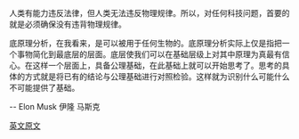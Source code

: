 人类有能力违反法律，但人类无法违反物理规律。所以，对任何科技问题，首要的就是必须确保没有违背物理规律。

底原理分析，在我看来，是可以被用于任何生物的。底原理分析实际上仅是指把一个事物简化到最底层的层面。底层使我们可以在基础层级上对其中原理为真最有信心。在这样一个层面上，具备公理基础，在此基础上就可以开始思考了。思考的具体的方式就是将已有的结论与公理基础进行对照检验。这样就为识别什么可能什么不可能提供了基础。

-- Elon Musk 伊隆 马斯克

[英文原文](https://github.com/Carl-Zhuan-Yuan/Lex-Fridman-Podcast-Chinese-Discussion/blob/main/thoughts/20211228_Elon_Musk/%E6%80%9D%E7%BB%B4%E8%BF%87%E7%A8%8B%E4%BB%A5%E8%AE%BE%E8%AE%A1%E5%92%8C%E5%B7%A8%E9%87%8F%E5%88%B6%E9%80%A0%E4%B8%BA%E4%BE%8B.md)
